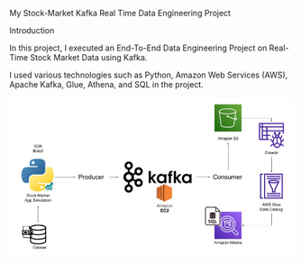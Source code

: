 <p> My Stock-Market Kafka Real Time Data Engineering Project </p>
<p>Introduction</p>
<p>In this project, I executed an End-To-End Data Engineering Project on Real-Time Stock Market Data using Kafka.</p>

<p> I used various technologies such as Python, Amazon Web Services (AWS), Apache Kafka, Glue, Athena, and SQL in the project.</p>

<img src="Project-Architecture.jpg"/>



